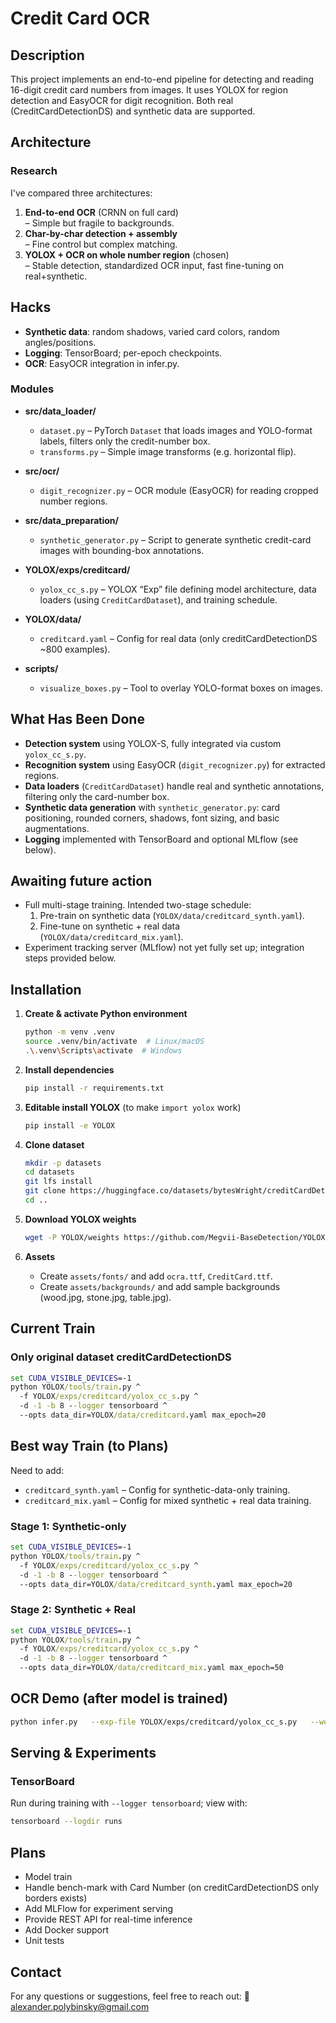 # Credit Card OCR

## Description
This project implements an end-to-end pipeline for detecting and reading 16-digit credit card numbers from images. It uses YOLOX for region detection and EasyOCR for digit recognition. Both real (CreditCardDetectionDS) and synthetic data are supported.

## Architecture

### Research
I've compared three architectures:
1. **End-to-end OCR** (CRNN on full card)  
   – Simple but fragile to backgrounds.
2. **Char-by-char detection + assembly**  
   – Fine control but complex matching.
3. **YOLOX + OCR on whole number region** (chosen)  
   – Stable detection, standardized OCR input, fast fine-tuning on real+synthetic.

## Hacks
- **Synthetic data**: random shadows, varied card colors, random angles/positions.
- **Logging**: TensorBoard; per-epoch checkpoints.
- **OCR**: EasyOCR integration in infer.py.

### Modules

- **src/data_loader/**
  - `dataset.py` – PyTorch `Dataset` that loads images and YOLO-format labels, filters only the credit-number box.
  - `transforms.py` – Simple image transforms (e.g. horizontal flip).

- **src/ocr/**
  - `digit_recognizer.py` – OCR module (EasyOCR) for reading cropped number regions.

- **src/data_preparation/**
  - `synthetic_generator.py` – Script to generate synthetic credit-card images with bounding-box annotations.

- **YOLOX/exps/creditcard/**
  - `yolox_cc_s.py` – YOLOX “Exp” file defining model architecture, data loaders (using `CreditCardDataset`), and training schedule.

- **YOLOX/data/**
  - `creditcard.yaml` – Config for real data (only creditCardDetectionDS ~800 examples).

- **scripts/**
  - `visualize_boxes.py` – Tool to overlay YOLO-format boxes on images.

## What Has Been Done
- **Detection system** using YOLOX-S, fully integrated via custom `yolox_cc_s.py`.
- **Recognition system** using EasyOCR (`digit_recognizer.py`) for extracted regions.
- **Data loaders** (`CreditCardDataset`) handle real and synthetic annotations, filtering only the card-number box.
- **Synthetic data generation** with `synthetic_generator.py`: card positioning, rounded corners, shadows, font sizing, and basic augmentations.
- **Logging** implemented with TensorBoard and optional MLflow (see below).

## Awaiting future action
- Full multi-stage training. Intended two-stage schedule:
  1. Pre-train on synthetic data (`YOLOX/data/creditcard_synth.yaml`).
  2. Fine-tune on synthetic + real data (`YOLOX/data/creditcard_mix.yaml`).
- Experiment tracking server (MLflow) not yet fully set up; integration steps provided below.

## Installation

1. **Create & activate Python environment**  
   ```bash
   python -m venv .venv
   source .venv/bin/activate  # Linux/macOS
   .\.venv\Scripts\activate  # Windows
   ```

2. **Install dependencies**  
   ```bash
   pip install -r requirements.txt
   ```

3. **Editable install YOLOX** (to make `import yolox` work)  
   ```bash
   pip install -e YOLOX
   ```

4. **Clone dataset**  
   ```bash
   mkdir -p datasets
   cd datasets
   git lfs install
   git clone https://huggingface.co/datasets/bytesWright/creditCardDetectionDS
   cd ..
   ```

5. **Download YOLOX weights**  
   ```bash
   wget -P YOLOX/weights https://github.com/Megvii-BaseDetection/YOLOX/releases/download/0.1.1/yolox_s.pth
   ```

6. **Assets**  
   - Create `assets/fonts/` and add `ocra.ttf`, `CreditCard.ttf`.  
   - Create `assets/backgrounds/` and add sample backgrounds (wood.jpg, stone.jpg, table.jpg).

## Current Train
### Only original dataset creditCardDetectionDS
```cmd
set CUDA_VISIBLE_DEVICES=-1
python YOLOX/tools/train.py ^
  -f YOLOX/exps/creditcard/yolox_cc_s.py ^
  -d -1 -b 8 --logger tensorboard ^
  --opts data_dir=YOLOX/data/creditcard.yaml max_epoch=20
```

## Best way Train (to Plans)

Need to add:
  - `creditcard_synth.yaml` – Config for synthetic-data-only training.
  - `creditcard_mix.yaml` – Config for mixed synthetic + real data training.


### Stage 1: Synthetic-only
```cmd
set CUDA_VISIBLE_DEVICES=-1
python YOLOX/tools/train.py ^
  -f YOLOX/exps/creditcard/yolox_cc_s.py ^
  -d -1 -b 8 --logger tensorboard ^
  --opts data_dir=YOLOX/data/creditcard_synth.yaml max_epoch=20
```

### Stage 2: Synthetic + Real
```cmd
set CUDA_VISIBLE_DEVICES=-1
python YOLOX/tools/train.py ^
  -f YOLOX/exps/creditcard/yolox_cc_s.py ^
  -d -1 -b 8 --logger tensorboard ^
  --opts data_dir=YOLOX/data/creditcard_mix.yaml max_epoch=50
```

## OCR Demo (after model is trained)
```bash
python infer.py   --exp-file YOLOX/exps/creditcard/yolox_cc_s.py   --weights YOLOX/weights/yolox_s.pth   --image-path path/to/card.jpg   --output-path out/demo.jpg   --conf 0.3
```

## Serving & Experiments

### TensorBoard
Run during training with `--logger tensorboard`; view with:
```bash
tensorboard --logdir runs
```

## Plans
- Model train
- Handle bench-mark with Card Number (on creditCardDetectionDS only borders exists)
- Add MLFlow for experiment serving
- Provide REST API for real-time inference
- Add Docker support
- Unit tests

## Contact
For any questions or suggestions, feel free to reach out: 📧 [alexander.polybinsky@gmail.com]()